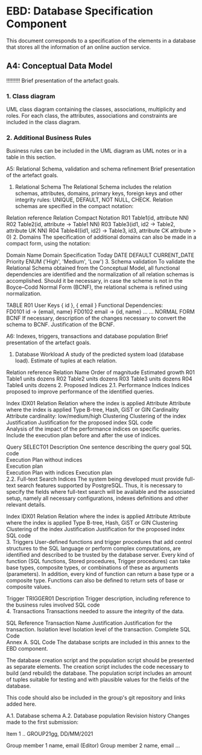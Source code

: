 # EBD: Database Specification Component
This document corresponds to a specification of the elements in a database that stores all the information of an online auction service. 

## A4: Conceptual Data Model
!!!!!!!!! Brief presentation of the artefact goals.

### 1. Class diagram
UML class diagram containing the classes, associations, multiplicity and roles.
For each class, the attributes, associations and constraints are included in the class diagram.


### 2. Additional Business Rules
Business rules can be included in the UML diagram as UML notes or in a table in this section.

A5: Relational Schema, validation and schema refinement
Brief presentation of the artefact goals.

1. Relational Schema
The Relational Schema includes the relation schemas, attributes, domains, primary keys, foreign keys and other integrity rules: UNIQUE, DEFAULT, NOT NULL, CHECK.
Relation schemas are specified in the compact notation:

Relation reference	Relation Compact Notation
R01	Table1(id, attribute NN)
R02	Table2(id, attribute → Table1 NN)
R03	Table3(id1, id2 → Table2, attribute UK NN)
R04	Table4((id1, id2) → Table3, id3, attribute CK attribute > 0)
2. Domains
The specification of additional domains can also be made in a compact form, using the notation:

Domain Name	Domain Specification
Today	DATE DEFAULT CURRENT_DATE
Priority	ENUM ('High', 'Medium', 'Low')
3. Schema validation
To validate the Relational Schema obtained from the Conceptual Model, all functional dependencies are identified and the normalization of all relation schemas is accomplished. Should it be necessary, in case the scheme is not in the Boyce–Codd Normal Form (BCNF), the relational schema is refined using normalization.

TABLE R01	User
Keys	{ id }, { email }
Functional Dependencies:	
FD0101	id → {email, name}
FD0102	email → {id, name}
...	...
NORMAL FORM	BCNF
If necessary, description of the changes necessary to convert the schema to BCNF.
Justification of the BCNF.

A6: Indexes, triggers, transactions and database population
Brief presentation of the artefact goals.

1. Database Workload
A study of the predicted system load (database load). Estimate of tuples at each relation.

Relation reference	Relation Name	Order of magnitude	Estimated growth
R01	Table1	units	dozens
R02	Table2	units	dozens
R03	Table3	units	dozens
R04	Table4	units	dozens
2. Proposed Indices
2.1. Performance Indices
Indices proposed to improve performance of the identified queries.

Index	IDX01
Relation	Relation where the index is applied
Attribute	Attribute where the index is applied
Type	B-tree, Hash, GiST or GIN
Cardinality	Attribute cardinality: low/medium/high
Clustering	Clustering of the index
Justification	Justification for the proposed index
SQL code	
Analysis of the impact of the performance indices on specific queries. Include the execution plan before and after the use of indices.

Query	SELECT01
Description	One sentence describing the query goal
SQL code	
Execution Plan without indices	
Execution plan	
Execution Plan with indices	
Execution plan	
2.2. Full-text Search Indices
The system being developed must provide full-text search features supported by PostgreSQL. Thus, it is necessary to specify the fields where full-text search will be available and the associated setup, namely all necessary configurations, indexes definitions and other relevant details.

Index	IDX01
Relation	Relation where the index is applied
Attribute	Attribute where the index is applied
Type	B-tree, Hash, GiST or GIN
Clustering	Clustering of the index
Justification	Justification for the proposed index
SQL code	
3. Triggers
User-defined functions and trigger procedures that add control structures to the SQL language or perform complex computations, are identified and described to be trusted by the database server. Every kind of function (SQL functions, Stored procedures, Trigger procedures) can take base types, composite types, or combinations of these as arguments (parameters). In addition, every kind of function can return a base type or a composite type. Functions can also be defined to return sets of base or composite values.

Trigger	TRIGGER01
Description	Trigger description, including reference to the business rules involved
SQL code	
4. Transactions
Transactions needed to assure the integrity of the data.

SQL Reference	Transaction Name
Justification	Justification for the transaction.
Isolation level	Isolation level of the transaction.
Complete SQL Code	
Annex A. SQL Code
The database scripts are included in this annex to the EBD component.

The database creation script and the population script should be presented as separate elements. The creation script includes the code necessary to build (and rebuild) the database. The population script includes an amount of tuples suitable for testing and with plausible values for the fields of the database.

This code should also be included in the group's git repository and links added here.

A.1. Database schema
A.2. Database population
Revision history
Changes made to the first submission:

Item 1
..
GROUP21gg, DD/MM/2021

Group member 1 name, email (Editor)
Group member 2 name, email
...